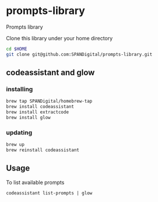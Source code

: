# prompts-library
Prompts library

Clone this library under your home directory

```bash
cd $HOME
git clone git@github.com:SPANDigital/prompts-library.git
```


## codeassistant and glow

### installing

```bash
brew tap SPANDigital/homebrew-tap
brew install codeassistant
brew install extractcode
brew install glow
```

### updating

```bash
brew up
brew reinstall codeassistant
```

## Usage

To list available prompts

```codeassistant list-prompts | glow```

